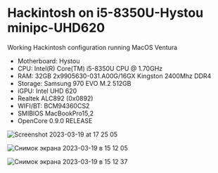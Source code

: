 # Hackintosh on i5-8350U-Hystou minipc-UHD620

Working Hackintosh configuration running MacOS Ventura

- Motherboard: Hystou
- CPU: Intel(R) Core(TM) i5-8350U CPU @ 1.70GHz  
- RAM: 32GB 2x9905630-031.A00G/16GX Kingston 2400Mhz DDR4
- Storage: Samsung 970 EVO M.2 512GB  
- iGPU: Intel UHD 620  
- Realtek ALC892 (0x0892)
- WIFI/BT: BCM94360CS2
- SMIBIOS MacBookPro15,2
- OpenCore 0.9.0 RELEASE


![Screenshot 2023-03-19 at 17 25 05](https://user-images.githubusercontent.com/7040503/226187965-38c13f0b-cc16-4501-8c70-c0f0ca8054c3.png)


![Снимок экрана 2023-03-19 в 15 12 05](https://user-images.githubusercontent.com/7040503/226187762-b3aebebe-e232-4336-888a-23250aa2ff6e.png)

![Снимок экрана 2023-03-19 в 15 12 37](https://user-images.githubusercontent.com/7040503/226187768-bd6f46d5-e6a8-47f1-a3f8-490c29302371.png)
